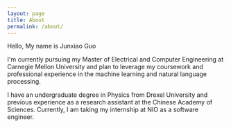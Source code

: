 ```yaml
---
layout: page
title: About
permalink: /about/
---
```

Hello, My name is Junxiao Guo

I'm currently pursuing my Master of Electrical and Computer Engineering at Carnegie Mellon University and plan to leverage my coursework and professional experience in the machine learning and natural language processing.

I have an undergraduate degree in Physics from Drexel University and previous experience as a research assistant at the Chinese Academy of Sciences. Currently, I am taking my internship at NIO as a software engineer.